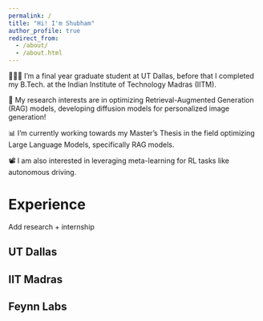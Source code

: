 ```yaml
---
permalink: /
title: "Hi! I'm Shubham"
author_profile: true
redirect_from: 
  - /about/
  - /about.html
---
```


👨🏻‍💻 I’m a final year graduate student at UT Dallas, before that I completed my B.Tech. at the Indian Institute of Technology Madras (IITM). 

🧐 My research interests are in optimizing Retrieval-Augmented Generation (RAG) models, developing diffusion models for personalized image generation!

📊 I’m currently working towards my Master’s Thesis in the field optimizing Large Language Models, specifically RAG models.

📽️ I am also interested in leveraging meta-learning for RL tasks like autonomous driving.


Experience
======
Add research + internship

UT Dallas
------

IIT Madras
------

Feynn Labs
------
